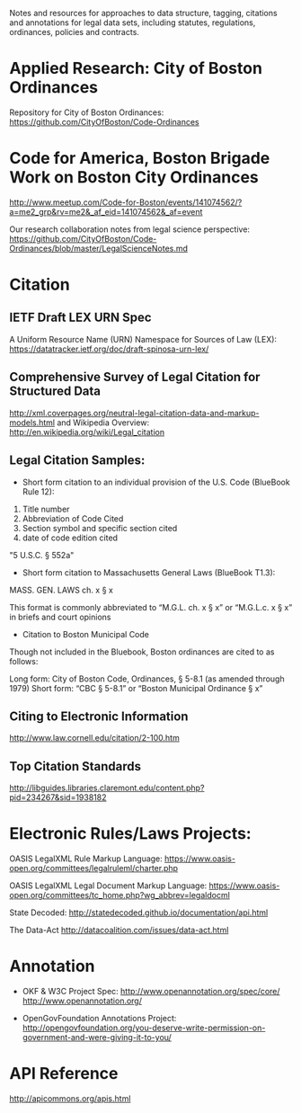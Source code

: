 Notes and resources for approaches to data structure, tagging, citations and annotations for legal data sets, including statutes, regulations, ordinances, policies and contracts.  

# Applied Research: City of Boston Ordinances

Repository for City of Boston Ordinances:
https://github.com/CityOfBoston/Code-Ordinances

# Code for America, Boston Brigade Work on Boston City Ordinances
http://www.meetup.com/Code-for-Boston/events/141074562/?a=me2_grp&rv=me2&_af_eid=141074562&_af=event

Our research collaboration notes from legal science perspective:
https://github.com/CityOfBoston/Code-Ordinances/blob/master/LegalScienceNotes.md 

# Citation 

## IETF Draft LEX URN Spec
A Uniform Resource Name (URN) Namespace for Sources of Law (LEX):
https://datatracker.ietf.org/doc/draft-spinosa-urn-lex/ 

## Comprehensive Survey of Legal Citation for Structured Data
http://xml.coverpages.org/neutral-legal-citation-data-and-markup-models.html
and Wikipedia Overview: http://en.wikipedia.org/wiki/Legal_citation 

## Legal Citation Samples:
* Short form citation to an individual provision of the U.S. Code (BlueBook Rule 12):
1. Title number
2. Abbreviation of Code Cited
3. Section symbol and specific section cited
4. date of code edition cited

"5 U.S.C. § 552a"

* Short form citation to Massachusetts General Laws (BlueBook T1.3):

MASS. GEN. LAWS ch. x § x

This format is commonly abbreviated to “M.G.L. ch. x § x” or “M.G.L.c. x § x” in briefs and court opinions

* Citation to Boston Municipal Code

Though not included in the Bluebook, Boston ordinances are cited to as follows:

Long form: City of Boston Code, Ordinances, § 5-8.1 (as amended through 1979) 
Short form: “CBC § 5-8.1” or “Boston Municipal Ordinance § x”


## Citing to Electronic Information
http://www.law.cornell.edu/citation/2-100.htm

## Top Citation Standards
http://libguides.libraries.claremont.edu/content.php?pid=234267&sid=1938182

# Electronic Rules/Laws Projects:

OASIS LegalXML Rule Markup Language:
https://www.oasis-open.org/committees/legalruleml/charter.php

OASIS LegalXML Legal Document Markup Language:
https://www.oasis-open.org/committees/tc_home.php?wg_abbrev=legaldocml

State Decoded:
http://statedecoded.github.io/documentation/api.html

The Data-Act
http://datacoalition.com/issues/data-act.html


# Annotation

*  OKF & W3C Project Spec: 
http://www.openannotation.org/spec/core/ 
http://www.openannotation.org/

* OpenGovFoundation Annotations Project:
http://opengovfoundation.org/you-deserve-write-permission-on-government-and-were-giving-it-to-you/

# API Reference
http://apicommons.org/apis.html

